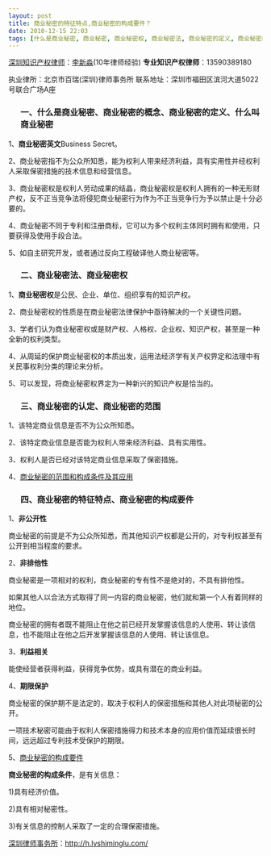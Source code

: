 ```yaml
---
layout: post
title: 商业秘密的特征特点,商业秘密的构成要件？
date: 2010-12-15 22:03
tags: [什么是商业秘密, 商业秘密, 商业秘密权, 商业秘密法, 商业秘密的定义, 商业秘密的概念, 商业秘密的范围, 商业秘密的认定, 深圳知识产权律师]
---
```

<a href="http://h.lvshiminglu.com/law/category/ipr" target="_blank">深圳知识产权律师</a>：<a href="http://h.lvshiminglu.com/ask" target="_blank">李新淼</a>(10年律师经验)
<strong>专业知识产权律师</strong>：13590389180

执业律所：北京市百瑞(深圳)律师事务所
联系地址：深圳市福田区滨河大道5022号联合广场A座
<ol>
<h3>一、什么是商业秘密、商业秘密的概念、商业秘密的定义、什么叫商业秘密</h3>
</ol>
1、<strong>商业秘密英文</strong>Business Secret。

2、商业秘密指不为公众所知悉，能为权利人带来经济利益，具有实用性并经权利人采取保密措施的技术信息和经营信息。

3、商业秘密权是权利人劳动成果的结晶，商业秘密权是权利人拥有的一种无形财产权，反不正当竞争法将侵犯商业秘密行为作为不正当竞争行为予以禁止是十分必要的。

4、商业秘密不同于专利和注册商标，它可以为多个权利主体同时拥有和使用，只要获得及使用手段合法。

5、如自主研究开发，或者通过反向工程破译他人商业秘密等。
<ol>
<h3>二、商业秘密法、商业秘密权</h3>
</ol>
1、<strong>商业秘密权</strong>是公民、企业、单位、组织享有的知识产权。

2、商业秘密权的性质是在商业秘密法律保护中亟待解决的一个关键性问题。

3、学者们认为商业秘密权或是财产权、人格权、企业权、知识产权，甚至是一种全新的权利类型。

4、从周延的保护商业秘密权的本质出发，运用法经济学有关产权界定和法理中有关民事权利分类的理论来分析。

5、可以发现，将商业秘密权界定为一种新兴的知识产权是恰当的。
<ol>
<h3>三、商业秘密的认定、商业秘密的范围</h3>
</ol>
1、该特定商业信息是否不为公众所知悉。

2、该特定商业信息是否能为权利人带来经济利益、具有实用性。

3、权利人是否已经对该特定商业信息采取了保密措施。

4、<a href="http://www.law-lib.com/lw/lw_view.asp?no=541" target="_blank">商业秘密的范围和构成条件及其应用</a>
<ol>
<h3>四、商业秘密的特征特点、商业秘密的构成要件</h3>
</ol>
1、<strong>非公开性</strong>

商业秘密的前提是不为公众所知悉，而其他知识产权都是公开的，对专利权甚至有公开到相当程度的要求。

2、<strong>非排他性</strong>

商业秘密是一项相对的权利，商业秘密的专有性不是绝对的，不具有排他性。

如果其他人以合法方式取得了同一内容的商业秘密，他们就和第一个人有着同样的地位。

商业秘密的拥有者既不能阻止在他之前已经开发掌握该信息的人使用、转让该信息，也不能阻止在他之后开发掌握该信息的人使用、转让该信息。

3、<strong>利益相关</strong>

能使经营者获得利益，获得竞争优势，或具有潜在的商业利益。

4、<strong>期限保护</strong>

商业秘密的保护期不是法定的，取决于权利人的保密措施和其他人对此项秘密的公开。

一项技术秘密可能由于权利人保密措施得力和技术本身的应用价值而延续很长时间，远远超过专利技术受保护的期限。

5、<a href="http://www.law-lib.com/lw/lw_view.asp?no=8093" target="_blank">商业秘密的构成要件</a>

<strong>商业秘密的构成条件</strong>，是有关信息：

1)具有经济价值。

2)具有相对秘密性。

3)有关信息的控制人采取了一定的合理保密措施。

<a href="http://h.lvshiminglu.com/">深圳律师事务所</a>：<a href="http://h.lvshiminglu.com/">http://h.lvshiminglu.com/</a>

